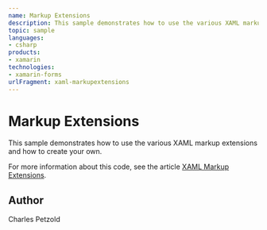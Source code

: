 ```yaml
---
name: Markup Extensions
description: This sample demonstrates how to use the various XAML markup extensions and how to create your own.
topic: sample
languages:
- csharp
products:
- xamarin
technologies:
- xamarin-forms
urlFragment: xaml-markupextensions
---
```

Markup Extensions
=================

This sample demonstrates how to use the various XAML markup extensions and how to create your own.

For more information about this code, see the article [XAML Markup Extensions](https://developer.xamarin.com/guides/xamarin-forms/xaml/markup-extensions/).

Author
------

Charles Petzold

